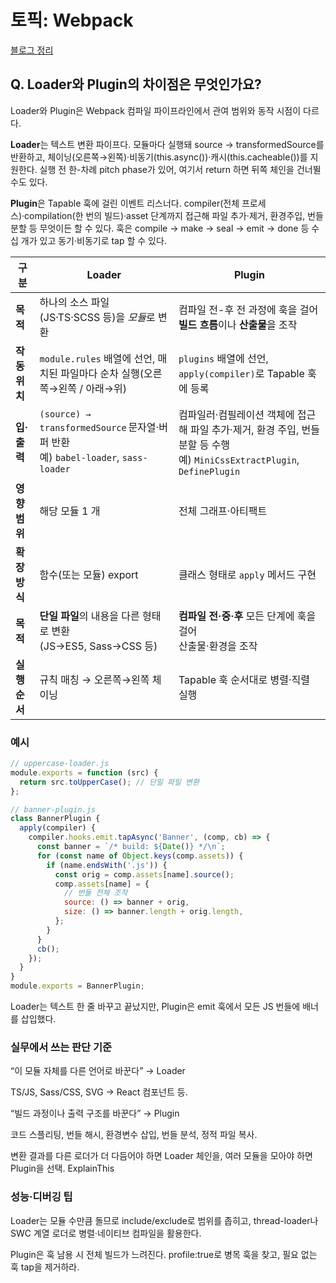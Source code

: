 # 토픽: Webpack

[블로그 정리](https://yoolllog.tistory.com/47)

## Q. Loader와 Plugin의 차이점은 무엇인가요?

Loader와 Plugin은 Webpack 컴파일 파이프라인에서 관여 범위와 동작 시점이 다르다.

**Loader**는 텍스트 변환 파이프다. 모듈마다 실행돼 source → transformedSource를 반환하고, 체이닝(오른쪽→왼쪽)·비동기(this.async())·캐시(this.cacheable())를 지원한다. 실행 전 한-차례 pitch phase가 있어, 여기서 return 하면 뒤쪽 체인을 건너뛸 수도 있다.

**Plugin**은 Tapable 훅에 걸린 이벤트 리스너다. compiler(전체 프로세스)·compilation(한 번의 빌드)·asset 단계까지 접근해 파일 추가·제거, 환경주입, 번들 분할 등 무엇이든 할 수 있다. 훅은 compile → make → seal → emit → done 등 수십 개가 있고 동기·비동기로 tap 할 수 있다.

| 구분          | Loader                                                                               | Plugin                                                                                                                       |
| ------------- | ------------------------------------------------------------------------------------ | ---------------------------------------------------------------------------------------------------------------------------- |
| **목적**      | 하나의 소스 파일(JS·TS·SCSS 등)을 *모듈*로 변환                                      | 컴파일 전-후 전 과정에 훅을 걸어 **빌드 흐름**이나 **산출물**을 조작                                                         |
| **작동 위치** | `module.rules` 배열에 선언, 매치된 파일마다 순차 실행(오른쪽→왼쪽 / 아래→위)         | `plugins` 배열에 선언, `apply(compiler)`로 Tapable 훅에 등록                                                                 |
| **입·출력**   | `(source) → transformedSource` 문자열·버퍼 반환<br>예) `babel-loader`, `sass-loader` | 컴파일러·컴필레이션 객체에 접근해 파일 추가·제거, 환경 주입, 번들 분할 등 수행<br>예) `MiniCssExtractPlugin`, `DefinePlugin` |
| **영향 범위** | 해당 모듈 1 개                                                                       | 전체 그래프·아티팩트                                                                                                         |
| **확장 방식** | 함수(또는 모듈) export                                                               | 클래스 형태로 `apply` 메서드 구현                                                                                            |
| **목적**      | **단일 파일**의 내용을 다른 형태로 변환<br>(JS→ES5, Sass→CSS 등)                     | **컴파일 전‧중‧후** 모든 단계에 훅을 걸어<br>산출물·환경을 조작                                                              |
| **실행 순서** | 규칙 매칭 → 오른쪽→왼쪽 체이닝                                                       | Tapable 훅 순서대로 병렬·직렬 실행                                                                                           |

### 예시

```js
// uppercase-loader.js
module.exports = function (src) {
  return src.toUpperCase(); // 단일 파일 변환
};
```

```js
// banner-plugin.js
class BannerPlugin {
  apply(compiler) {
    compiler.hooks.emit.tapAsync('Banner', (comp, cb) => {
      const banner = `/* build: ${Date()} */\n`;
      for (const name of Object.keys(comp.assets)) {
        if (name.endsWith('.js')) {
          const orig = comp.assets[name].source();
          comp.assets[name] = {
            // 번들 전체 조작
            source: () => banner + orig,
            size: () => banner.length + orig.length,
          };
        }
      }
      cb();
    });
  }
}
module.exports = BannerPlugin;
```

Loader는 텍스트 한 줄 바꾸고 끝났지만, Plugin은 emit 훅에서 모든 JS 번들에 배너를 삽입했다.

### 실무에서 쓰는 판단 기준

“이 모듈 자체를 다른 언어로 바꾼다” → Loader

TS/JS, Sass/CSS, SVG → React 컴포넌트 등.

“빌드 과정이나 출력 구조를 바꾼다” → Plugin

코드 스플리팅, 번들 해시, 환경변수 삽입, 번들 분석, 정적 파일 복사.

변환 결과를 다른 로더가 더 다듬어야 하면 Loader 체인을, 여러 모듈을 모아야 하면 Plugin을 선택.
ExplainThis

### 성능·디버깅 팁

Loader는 모듈 수만큼 돌므로 include/exclude로 범위를 좁히고, thread-loader나 SWC 계열 로더로 병렬·네이티브 컴파일을 활용한다.

Plugin은 훅 남용 시 전체 빌드가 느려진다. profile:true로 병목 훅을 찾고, 필요 없는 훅 tap을 제거하라.

